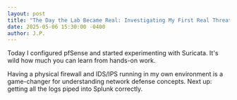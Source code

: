 ```yaml
---
layout: post
title: "The Day the Lab Became Real: Investigating My First Real Threat"
date: 2025-05-06 15:30:00 -0400
author: J.P.
---
```


Today I configured pfSense and started experimenting with Suricata. It's wild how much you can learn from hands-on work.

Having a physical firewall and IDS/IPS running in my own environment is a game-changer for understanding network defense concepts. Next up: getting all the logs piped into Splunk correctly.